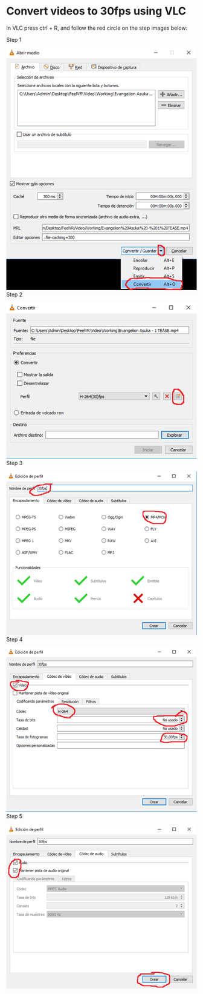 # Convert videos to 30fps using VLC

In VLC press ctrl + R, and follow the red circle on the step images below:

Step 1

![](./images/Step1.png)
Step 2

![](./images/Step2.png)
Step 3

![](./images/Step3.png)
Step 4

![](./images/Step4.png)
Step 5

![](./images/Step5.png)
